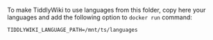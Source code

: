 To make TiddlyWiki to use languages from this folder, copy here your languages and add the following option to `docker run` command:

```
TIDDLYWIKI_LANGUAGE_PATH=/mnt/ts/languages
```

